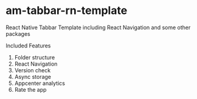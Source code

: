 # am-tabbar-rn-template
React Native Tabbar Template including React Navigation and some other packages


Included Features

1. Folder structure
2. React Navigation
3. Version check
4. Async storage 
5. Appcenter analytics 
6. Rate the app
